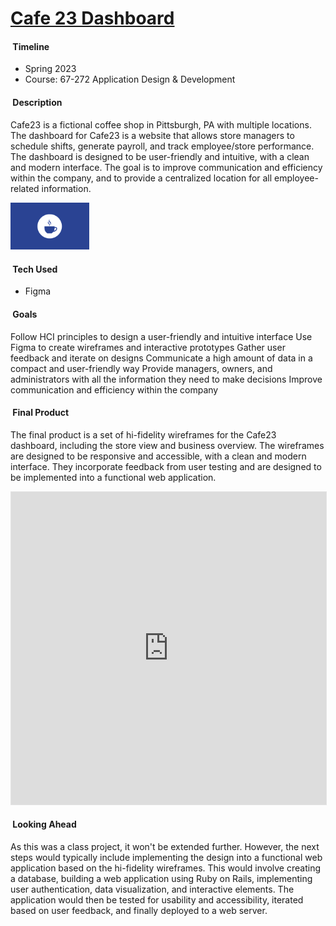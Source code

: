 # <u>Cafe 23 Dashboard</u>

#### <span class="highlight-blue"> Timeline </span>
- Spring 2023
- Course: 67-272 Application Design & Development

#### <span class="highlight-blue"> Description </span>
Cafe23 is a fictional coffee shop in Pittsburgh, PA with multiple locations. The dashboard for Cafe23 is a website that allows store managers to schedule shifts, generate payroll, and track employee/store performance. The dashboard is designed to be user-friendly and intuitive, with a clean and modern interface. The goal is to improve communication and efficiency within the company, and to provide a centralized location for all employee-related information.

<img src='/resources/projects/cafe-23.jpg' style='width: 25%; height: auto; border-radius: 0px;'>

#### <span class="highlight-blue"> Tech Used </span>
- Figma

#### <span class="highlight-blue"> Goals </span>
Follow HCI principles to design a user-friendly and intuitive interface
Use Figma to create wireframes and interactive prototypes
Gather user feedback and iterate on designs
Communicate a high amount of data in a compact and user-friendly way
Provide managers, owners, and administrators with all the information they need to make decisions
Improve communication and efficiency within the company

#### <span class="highlight-blue"> Final Product </span>
The final product is a set of hi-fidelity wireframes for the Cafe23 dashboard, including the store view and business overview. The wireframes are designed to be responsive and accessible, with a clean and modern interface. They incorporate feedback from user testing and are designed to be implemented into a functional web application.

<iframe style="border: 1px solid rgba(0, 0, 0, 0.1);" width="100%" height="500px" src="https://embed.figma.com/design/MkQv9tgvSp7cw1DsZOgxPE/Cafe23-Dashboard?node-id=0-1&embed-host=share" allowfullscreen></iframe>

#### <span class="highlight-blue"> Looking Ahead </span>
As this was a class project, it won't be extended further. However, the next steps would typically include implementing the design into a functional web application based on the hi-fidelity wireframes. This would involve creating a database, building a web application using Ruby on Rails, implementing user authentication, data visualization, and interactive elements. The application would then be tested for usability and accessibility, iterated based on user feedback, and finally deployed to a web server.